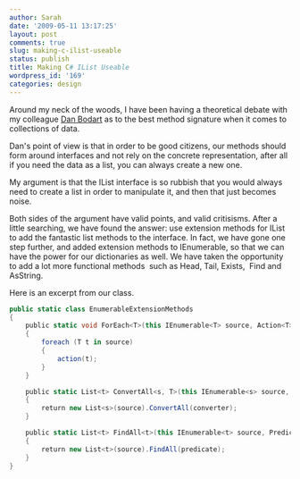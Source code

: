 ```yaml
---
author: Sarah
date: '2009-05-11 13:17:25'
layout: post
comments: true
slug: making-c-ilist-useable
status: publish
title: Making C# IList Useable
wordpress_id: '169'
categories: design
---
```


Around my neck of the woods, I have been having a theoretical debate with my colleague [Dan Bodart](http://dan.bodar.com/) as to the best method signature when it comes to collections of data.

Dan's point of view is that in order to be good citizens, our methods should form around interfaces and not rely on the concrete representation, after all if you need the data as a list, you can always create a new one.

My argument is that the IList interface is so rubbish that you would always need to create a list in order to manipulate it, and then that just becomes noise.

Both sides of the argument have valid points, and valid critisisms. After a little searching, we have found the answer: use extension methods for IList to add the fantastic list methods to the interface. In fact, we have gone one step further, and added extension methods to IEnumerable, so that we can have the power for our dictionaries as well. We have taken the opportunity to add a lot more functional methods  such as Head, Tail, Exists,  Find and AsString.

Here is an excerpt from our class.

``` csharp
public static class EnumerableExtensionMethods
{
    public static void ForEach<T>(this IEnumerable<T> source, Action<T> action)
    {
        foreach (T t in source)
        {
            action(t);
        }
    }

    public static List<t> ConvertAll<s, T>(this IEnumerable<s> source, Converter<s, T> converter)
    {
        return new List<s>(source).ConvertAll(converter);
    }

    public static List<t> FindAll<t>(this IEnumerable<t> source, Predicate<t> predicate)
    {
        return new List<t>(source).FindAll(predicate);
    }
}
```

